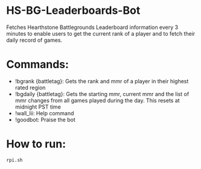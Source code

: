 # HS-BG-Leaderboards-Bot
Fetches Hearthstone Battlegrounds Leaderboard information every 3 minutes to enable users to get the current rank of a player and to fetch their daily record of games.

# Commands:
* !bgrank {battletag}: Gets the rank and mmr of a player in their highest rated region
* !bgdaily {battletag}: Gets the starting mmr, current mmr and the list of mmr changes from all games played during the day. This resets at midnight PST time
* !wall_lii: Help command
* !goodbot: Praise the bot

# How to run:
`rpi.sh`

